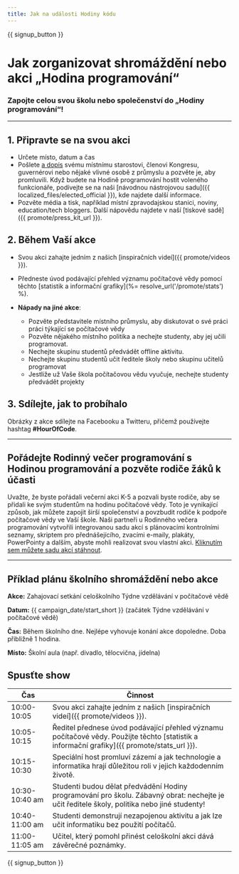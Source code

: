 ```yaml
---
title: Jak na události Hodiny kódu
---
```


{{ signup_button }}

# Jak zorganizovat shromáždění nebo akci „Hodina programování“

### Zapojte celou svou školu nebo společenství do „Hodiny programování“!

* * *

## 1. Připravte se na svou akci

- Určete místo, datum a čas
- Pošlete [a dopis](https://hourofcode.com/promote/resources#sample-emails) svému místnímu starostovi, členovi Kongresu, guvernérovi nebo nějaké vlivné osobě z průmyslu a pozvěte je, aby promluvili. Když budete na Hodině programování hostit voleného funkcionáře, podívejte se na naši [návodnou nástrojovou sadu]({{ localized_files/elected_official }}), kde najdete další informace.
- Pozvěte média a tisk, například místní zpravodajskou stanici, noviny, education/tech bloggers. Další nápovědu najdete v naší [tiskové sadě]({{ promote/press_kit_url }}).

## 2. Během Vaší akce

- Svou akci zahajte jedním z našich [inspiračních videí]({{ promote/videos }}).
- Předneste úvod podávající přehled významu počítačové vědy pomocí těchto [statistik a informační grafiky](%= resolve_url('/promote/stats') %).   
      
    
- **Nápady na jiné akce**: 
    - Pozvěte představitele místního průmyslu, aby diskutovat o své práci práci týkající se počítačové vědy
    - Pozvěte nějakého místního politika a nechejte studenty, aby jej učili programovat.
    - Nechejte skupinu studentů předvádět offline aktivitu.
    - Nechejte skupinu studentů učit ředitele školy nebo skupinu učitelů programovat
    - Jestliže už Vaše škola počítačovou vědu vyučuje, nechejte studenty předvádět projekty

## 3. Sdílejte, jak to probíhalo

Obrázky z akce sdílejte na Facebooku a Twitteru, přičemž používejte hashtag **#HourOfCode**.

* * *

## Pořádejte Rodinný večer programování s Hodinou programování a pozvěte rodiče žáků k účasti

Uvažte, že byste pořádali večerní akci K-5 a pozvali byste rodiče, aby se přidali ke svým studentům na hodinu počítačové vědy. Toto je vynikající způsob, jak můžete zapojit širší společenství a povzbudit rodiče k podpoře počítačové vědy ve Vaší škole. Naši partneři u Rodinného večera programování vytvořili integrovanou sadu akcí s plánovacími kontrolními seznamy, skriptem pro přednášejícího, zvacími e-maily, plakáty, PowerPointy a dalším, abyste mohli realizovat svou vlastní akci. [Kliknutím sem můžete sadu akcí stáhnout](http://www.familycodenight.org/DownloadCodeDotOrg.html).

* * *

## Příklad plánu školního shromáždění nebo akce

**Akce:** Zahajovací setkání celoškolního Týdne vzdělávání v počítačové vědě

**Datum:** {{ campaign_date/start_short }} (začátek Týdne vzdělávání v počítačové vědě)

**Čas:** Během školního dne. Nejlépe vyhovuje konání akce dopoledne. Doba přibližně 1 hodina.

**Místo:** Školní aula (např. divadlo, tělocvična, jídelna)

## Spusťte show

| Čas            | Činnost                                                                                                                                      |
| -------------- | -------------------------------------------------------------------------------------------------------------------------------------------- |
| 10:00-10:05    | Svou akci zahajte jedním z našich [inspiračních videí]({{ promote/videos }}).                                                                |
| 10:05-10:15    | Ředitel přednese úvod podávající přehled významu počítačové vědy. Použijte těchto [statistik a informační grafiky]({{ promote/stats_url }}). |
| 10:15-10:30    | Speciální host promluví zázemí a jak technologie a informatika hrají důležitou roli v jejich každodenním životě.                             |
| 10:30-10:40 am | Studenti budou dělat předvádění Hodiny programování pro školu. Zábavný obrat: nechejte je učit ředitele školy, politika nebo jiné studenty!  |
| 10:40-11:00 am | Studenti demonstrují nezapojenou aktivitu a jak lze učit informatiku bez použití počítačů.                                                   |
| 11:00-11:05 am | Učitel, který pomohl přinést celoškolní akci dává závěrečné poznámky.                                                                        |

{{ signup_button }}